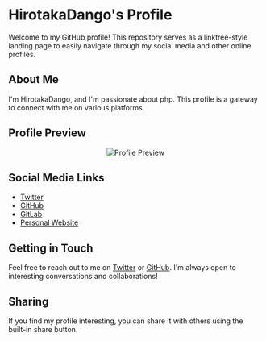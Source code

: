 # HirotakaDango's Profile

Welcome to my GitHub profile! This repository serves as a linktree-style landing page to easily navigate through my social media and other online profiles.

## About Me

I'm HirotakaDango, and I'm passionate about php. This profile is a gateway to connect with me on various platforms.

## Profile Preview
<div align="center">
  <img src="https://pbs.twimg.com/profile_images/1473795618141192192/YgVfO4cO_400x400.jpg" alt="Profile Preview">
</div>

## Social Media Links

- [Twitter](https://twitter.com/r89dango)
- [GitHub](https://github.com/HirotakaDango)
- [GitLab](https://gitlab.com/HirotakaDango)
- [Personal Website](https://hirotakadango.github.io/profile/)

## Getting in Touch

Feel free to reach out to me on [Twitter](https://twitter.com/r89dango) or [GitHub](https://github.com/HirotakaDango). I'm always open to interesting conversations and collaborations!

## Sharing

If you find my profile interesting, you can share it with others using the built-in share button.

